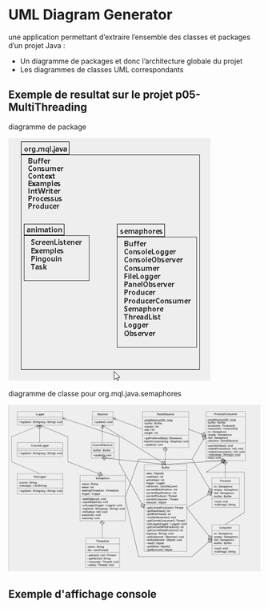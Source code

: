 # UML Diagram Generator
une application permettant d’extraire l’ensemble des classes et packages d’un projet Java :
-	Un diagramme de packages et donc l’architecture globale du projet
-	Les diagrammes de classes UML correspondants

  ## Exemple de resultat sur le projet p05-MultiThreading
  diagramme de package
  
![Image](https://github.com/laktam/Laktam-Abdellah-UML-Diagrams-Generator/blob/d66de206540d4b97d51054647a552782633672ed/Laktam%20Abdellah%20-%20UML%20Diagrams%20Generator/resources/images/packageDiagP05.png)

diagramme de classe pour org.mql.java.semaphores

  ![Image](https://github.com/laktam/Laktam-Abdellah-UML-Diagrams-Generator/blob/d66de206540d4b97d51054647a552782633672ed/Laktam%20Abdellah%20-%20UML%20Diagrams%20Generator/resources/images/semaphoresClassDiag.png)

## Exemple d'affichage console 


